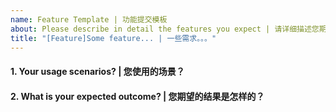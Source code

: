 ```yaml
---
name: Feature Template | 功能提交模板
about: Please describe in detail the features you expect | 请详细描述您期望的功能
title: "[Feature]Some feature... | 一些需求。。。"
---
```


<!-- Please answer these questions before you submit the desired feature. | 请在您提交期望的功能之前，回答以下这些问题。 -->

#### 1. Your usage scenarios? | 您使用的场景？

#### 2. What is your expected outcome? | 您期望的结果是怎样的？
